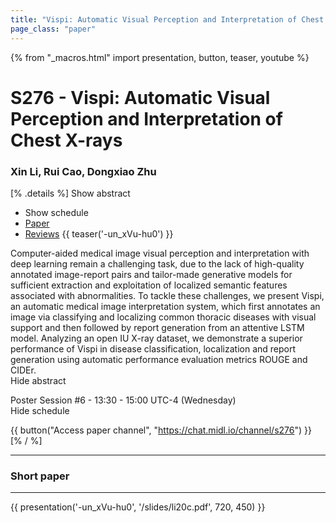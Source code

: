 ```yaml
---
title: "Vispi: Automatic Visual Perception and Interpretation of Chest X-rays"
page_class: "paper"
---
```


{% from "_macros.html" import presentation, button, teaser, youtube %}

# S276 - Vispi: Automatic Visual Perception and Interpretation of Chest X-rays

### Xin Li, Rui Cao, Dongxiao Zhu

[% .details %]
<a class="toggle_visibility" data-selector=".abstract" data-level="3">Show abstract</a>
- <a class="toggle_visibility" data-selector=".schedule" data-level="3">Show schedule</a>
- <a href="https://openreview.net/pdf?id=otswIbmgYA">Paper</a>
- <a href="https://openreview.net/forum?id=otswIbmgYA">Reviews</a>
{{ teaser('-un_xVu-hu0') }}

<p>
    <span class="abstract">
        Computer-aided medical image visual perception and interpretation with deep learning remain a challenging task, due to the lack of high-quality annotated image-report pairs and tailor-made generative models for sufficient extraction and exploitation of localized semantic features associated with abnormalities. To tackle these challenges, we present Vispi, an automatic medical image interpretation system, which first annotates an image via classifying and localizing common thoracic diseases with visual support and then followed by report generation from an attentive LSTM model. Analyzing an open IU X-ray dataset, we demonstrate a superior performance of Vispi in disease classification, localization and report generation using automatic performance evaluation metrics ROUGE and CIDEr.
        <br>
        <span class="actions"><a class="toggle_visibility" data-level="2">Hide abstract</a></span>
    </span>
</p>

<p>
    <span class="schedule">
        Poster Session #6  - 13:30 - 15:00 UTC-4 (Wednesday)
        <br>
        <span class="actions"><a class="toggle_visibility" data-level="2">Hide schedule</a></span>
    </span>
</p>

{{ button("Access paper channel", "https://chat.midl.io/channel/s276") }}
[% / %]

---

### Short paper

---

{{ presentation('-un_xVu-hu0', '/slides/li20c.pdf', 720, 450) }}